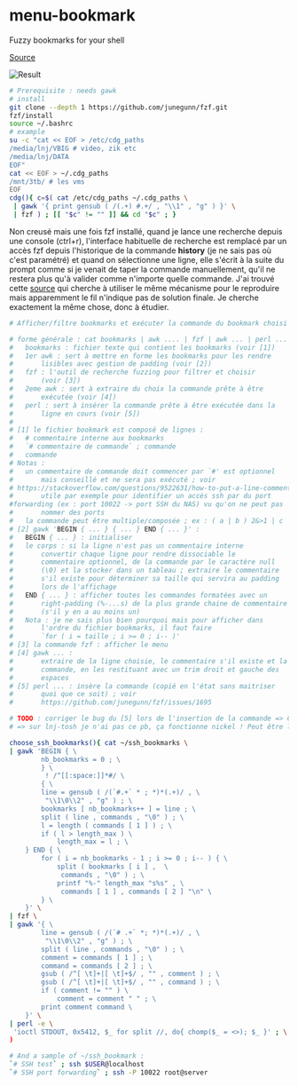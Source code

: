 # menu-bookmark
Fuzzy bookmarks for your shell

[Source](https://dmitryfrank.com/articles/shell_shortcuts)

![Result](https://dmitryfrank.com/_media/articles/cdg_recorded.gif)
```sh
# Prerequisite : needs gawk
# install
git clone --depth 1 https://github.com/junegunn/fzf.git
fzf/install
source ~/.bashrc
# example
su -c "cat << EOF > /etc/cdg_paths
/media/lnj/VBIG # video, zik etc
/media/lnj/DATA
EOF"
cat << EOF > ~/.cdg_paths
/mnt/3tb/ # les vms
EOF
cdg(){ c=$( cat /etc/cdg_paths ~/.cdg_paths \
 | gawk '{ print gensub ( /(.+) #.+/ , "\\1" , "g" ) }' \
 | fzf ) ; [[ "$c" != "" ]] && cd "$c" ; }
```
Non creusé mais une fois fzf installé, quand je lance une recherche depuis une console (ctrl+r), l'interface habituelle de recherche est remplacé par un accès fzf depuis l'historique de la commande **history** (je ne sais pas où c'est paramétré) et quand on sélectionne une ligne, elle s'écrit à la suite du prompt comme si je venait de taper la commande manuellement, qu'il ne restera plus qu'à valider comme n'importe quelle commande. J'ai trouvé cette [source](https://github.com/junegunn/fzf/issues/1695) qui cherche à utiliser le même mécanisme pour le reproduire mais apparemment le fil n'indique pas de solution finale. Je cherche exactement la même chose, donc à étudier.

```sh
# Afficher/filtre bookmarks et exécuter la commande du bookmark choisi

# forme générale : cat bookmarks | awk .... | fzf | awk ... | perl ...
#	bookmarks : fichier texte qui contient les bookmarks (voir [1])
#	1er awk : sert à mettre en forme les bookmarks pour les rendre 
#		lisibles avec gestion de padding (voir [2])
#	fzf : l'outil de recherche fuzzing pour filtrer et choisir 
#		(voir [3])
#	2eme awk : sert à extraire du choix la commande prête à être 
#		exécutée (voir [4])
#	perl : sert à insérer la commande prête à être exécutée dans la 
#		ligne en cours (voir [5])
#
# [1] le fichier bookmark est composé de lignes :
#	# commentaire interne aux bookmarks
#	`# commentaire de commande` ; commande
#	commande
# Notas : 
#	un commentaire de commande doit commencer par `#' est optionnel 
#		mais conseillé et ne sera pas exécuté ; voir 
# https://stackoverflow.com/questions/9522631/how-to-put-a-line-comment-for-a-multi-line-command
#		utile par exemple pour identifier un accès ssh par du port 
#forwarding (ex : port 10022 -> port SSH du NAS) vu qu'on ne peut pas 
#		nommer des ports
#	la commande peut être multiple/composée ; ex : ( a | b ) 2&>1 | c
# [2] gawk 'BEGIN { ... } { ... } END { ... }' :
#	BEGIN { ... } : initialiser
#	le corps : si la ligne n'est pas un commentaire interne
#		convertir chaque ligne pour rendre dissociable le 
#		commentaire optionnel, de la commande par le caractère null 
#		(\0) et la stocker dans un tableau ; extraire le commentaire 
#		s'il existe pour déterminer sa taille qui servira au padding 
#		lors de l'affichage
#	END { ... } : afficher toutes les commandes formatées avec un 
#		right-padding (%-...s) de la plus grande chaine de commentaire 
#		(s'il y en a au moins un)
#	Nota : je ne sais plus bien pourquoi mais pour afficher dans 
#		l'ordre du fichier bookmarks, il faut faire 
#		`for ( i = taille ; i >= 0 ; i-- )'
# [3] la commande fzf : afficher le menu
# [4] gawk ... : 
#		extraire de la ligne choisie, le commentaire s'il existe et la 
#		commande, en les restituant avec un trim droit et gauche des 
#		espaces
# [5] perl ... : insère la commande (copié en l'état sans maitriser 
#		quoi que ce soit) ; voir 
#		https://github.com/junegunn/fzf/issues/1695

# TODO : corriger le bug du [5] lors de l'insertion de la commande => CMD user@host:~$ CMD
# => sur lnj-tosh je n'ai pas ce pb, ça fonctionne nickel ! Peut être le pb est uniquement sur certains (ex : Ubuntu Xenial 16.04 LTS)

choose_ssh_bookmarks(){ cat ~/ssh_bookmarks \
| gawk 'BEGIN { \
		nb_bookmarks = 0 ; \
        } \
         ! /^[[:space:]]*#/ \
        { \
		line = gensub ( /(`#.+` * ; *)*(.+)/ , \
		 "\\1\0\\2" , "g" ) ; \
		bookmarks [ nb_bookmarks++ ] = line ; \
		split ( line , commands , "\0" ) ; \
		l = length ( commands [ 1 ] ) ; \
		if ( l > length_max ) \
			length_max = l ; \
	} END { \
		for ( i = nb_bookmarks - 1 ; i >= 0 ; i-- ) { \
			split ( bookmarks [ i ] ,  \
			 commands , "\0" ) ; \
			printf "%-" length_max "s%s" , \
			 commands [ 1 ] , commands [ 2 ] "\n" \
		} \
	}' \
| fzf \
| gawk '{ \
		line = gensub ( /(`# .+` *; *)*(.+)/ , \
		 "\\1\0\\2" , "g" ) ; \
		split ( line , commands , "\0" ) ; \
		comment = commands [ 1 ] ; \
		command = commands [ 2 ] ; \
		gsub ( /^[ \t]+|[ \t]+$/ , "" , comment ) ; \
		gsub ( /^[ \t]+|[ \t]+$/ , "" , command ) ; \
		if ( comment != "" ) \
			comment = comment " " ; \
		print comment command \
	}' \
| perl -e \
 'ioctl STDOUT, 0x5412, $_ for split //, do{ chomp($_ = <>); $_ }' ; \
)

# And a sample of ~/ssh_bookmark :
`# SSH test` ; ssh $USER@localhost
`# SSH port forwarding` ; ssh -P 10022 root@server
```
